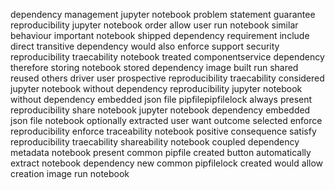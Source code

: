 dependency management jupyter notebook problem statement guarantee reproducibility jupyter notebook order allow user run notebook similar behaviour important notebook shipped dependency requirement include direct transitive dependency would also enforce support security reproducibility traecability notebook treated componentservice dependency therefore storing notebook stored dependency image built run shared reused others driver user prospective reproducibility traecability considered jupyter notebook without dependency reproducibility jupyter notebook without dependency embedded json file pipfilepipfilelock always present reproducibility share notebook jupyter notebook dependency embedded json file notebook optionally extracted user want outcome selected enforce reproducibility enforce traceability notebook positive consequence satisfy reproducibility traecability shareability notebook coupled dependency metadata notebook present common pipfile created button automatically extract notebook dependency new common pipfilelock created would allow creation image run notebook